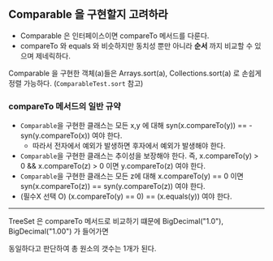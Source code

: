 ## Comparable 을 구현할지 고려하라

- Comparable 은 인터페이스이면 compareTo 메서드를 다룬다.
- compareTo 와 equals 와 비슷하지만 동치성 뿐만 아니라 **순서** 까지 비교할 수 있으며 제네릭하다.

Comparable 을 구현한 객체(a)들은 Arrays.sort(a), Collections.sort(a) 로 손쉽게 정렬 가능하다. (`ComparableTest.sort` 참고)

### compareTo 메서드의 일반 규약

- `Comparable`을 구현한 클래스는 모든 x,y 에 대해 syn(x.compareTo(y)) == -syn(y.compareTo(x)) 여야 한다.
    - 따라서 전자에서 예외가 발생하면 후자에서 예외가 발생해야 한다.
- `Comparable`을 구현한 클래스는 추이성을 보장해야 한다. 즉, x.compareTo(y) > 0 && x.compareTo(z) > 0 이면 y.compareTo(z) 여야 한다.
- `Comparable`을 구현한 클래스는 모든 z에 대해 x.compareTo(y) == 0 이면 syn(x.compareTo(z)) == syn(y.compareTo(z)) 여야 한다.
- (필수X 선택 O) (x.compareTo(y) == 0) == (x.equals(y)) 여야 한다.

--- 

TreeSet 은 compareTo 메서드로 비교하기 떄문에 BigDecimal("1.0"), BigDecimal("1.00") 가 들어가면 

동일하다고 판단하여 총 원소의 갯수는 1개가 된다.




